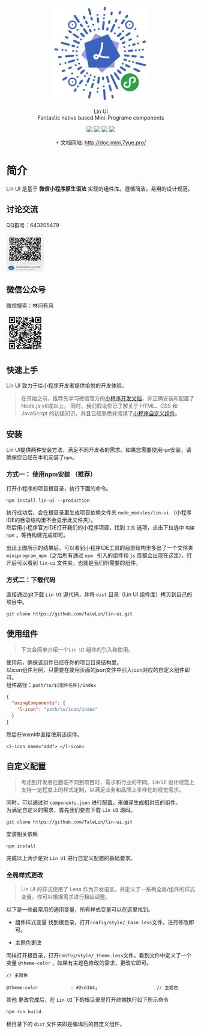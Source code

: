 
<p align="center">
  <!-- <a href="http://doc.mini.7yue.pro/"> -->
    <img
      class="QR-img" src="https://raw.githubusercontent.com/zhc525349965/fisher_book/master/app/image/lin-ui小程序.jpg">
  <!-- </a> -->
</p>

<div align="center"> <span class="logo" > Lin UI </span> </div>

<div class="row" />

<div align="center">
  <span class="desc" >Fantastic native based Mini-Programe components</span> 
</div>

<div align="center">

![](https://img.shields.io/badge/build-passing-00d508.svg)
![](https://img.shields.io/npm/v/lin-ui.svg)
![](https://img.shields.io/npm/dt/lin-ui.svg)
![](https://img.shields.io/badge/license-MIT-3963bc.svg)

</div>

<div align="center">

⚡️ 文档网站: http://doc.mini.7yue.pro/

</div>

# 简介

Lin UI 是基于 **微信小程序原生语法** 实现的组件库。遵循简洁，易用的设计规范。

## 讨论交流
QQ群号：643205479 <br/>

<img class="QR-img" style="height: 100px; width:100px" src="https://raw.githubusercontent.com/zhc525349965/fisher_book/master/app/image/qq群新.png">


## 微信公众号
微信搜索：林间有风 <br/>

<img class="QR-img" style="height: 100px; width:100px"  src="https://raw.githubusercontent.com/zhc525349965/fisher_book/master/app/image/公众号.jpg">


## 快速上手

Lin UI 致力于给小程序开发者提供愉悦的开发体验。
> 在开始之前，推荐先学习微信官方的[小程序开发文档](https://developers.weixin.qq.com/miniprogram/dev/index.html?t=18101612)，并正确安装和配置了 Node.js v8或以上。 同时，我们假设你已了解关于 HTML、CSS 和 JavaScript 的初级知识，并且已经熟悉并阅读了[小程序自定义组件](https://developers.weixin.qq.com/miniprogram/dev/framework/custom-component/)。

## 安装

Lin UI提供两种安装方法，满足不同开发者的需求。如果您需要使用`npm`安装，请确保您已经在本机安装了`npm`。

### 方式一： 使用npm安装 （推荐）

打开小程序的项目根目录，执行下面的命令。

```base
npm install lin-ui --production
```

执行成功后，会在根目录里生成项目依赖文件夹 `node_modules/lin-ui` （小程序IDE的目录结构里不会显示此文件夹）。
<br/>
然后用小程序官方IDE打开我们的小程序项目，找到 `工具` 选项，点击下拉选中 `构建npm` ，等待构建完成即可。

出现上图所示的结果后，可以看到小程序IDE工具的目录结构里多出了一个文件夹 `miniprogram_npm`（之后所有通过 `npm ` 引入的组件和 `js` 库都会出现在这里），打开后可以看到 `lin-ui` 文件夹，也就是我们所需要的组件。

### 方式二：下载代码

直接通过git下载  `Lin UI`  源代码，并将 `dist` 目录（Lin UI 组件库）拷贝到自己的项目中。

```base
git clone https://github.com/TaleLin/lin-ui.git
```

## 使用组件

> 下文会简单介绍一个`Lin UI` 组件的引入和使用。

使用前，确保该组件已经在你的项目目录结构里。
<br />
以icon组件为例，只需要在使用页面的json文件中引入icon对应的自定义组件即可。
<br />
组件路径：`path/to/${组件名称}/index`
```json
{
  "usingComponents": {
    "l-icon": "path/to/icon/index"
  }
}
```

然后在wxml中直接使用该组件。
```wxml
<l-icon name="add"> </l-icon>
```

## 自定义配置

> 考虑到开发者在面临不同到项目时，需求和行业的不同。Lin UI 设计规范上支持一定程度上的样式定制，以满足业务和品牌上多样化的视觉需求。

同时，可以通过对 `components.json` 进行配置，来编译生成相对应的组件。
<br />
为满足自定义的需求，首先我们要去下载 `Lin UI` 源码。

```base
git clone https://github.com/TaleLin/lin-ui.git
```
安装相关依赖

```base
npm install
```

完成以上两步是对 `Lin UI` 进行自定义配置的基础要求。

### 全局样式更改
> Lin UI 的样式使用了 Less 作为开发语言，并定义了一系列全局/组件的样式变量，你可以根据需求进行相应调整。

以下是一些最常用的通用变量，所有样式变量可以在这里找到。

 - 组件样式变量
找到根目录，打开`config/style/_base.less`文件，进行修改即可。

 
- 主题色更改

同样打开根目录，打开`config/style/_theme.less`文件，看到文件中定义了一个变量 `@theme-color` ，如果有主题色修改的需求，更改它即可。
```less
// 主题色

@theme-color            : #2c61b4;                      // 主题色

```

其他
更改完成后，在 `Lin UI` 下的根目录里打开终端执行如下所示命令

```bash
npm run build
```

根目录下的 `dist` 文件夹即是编译后的自定义组件。
